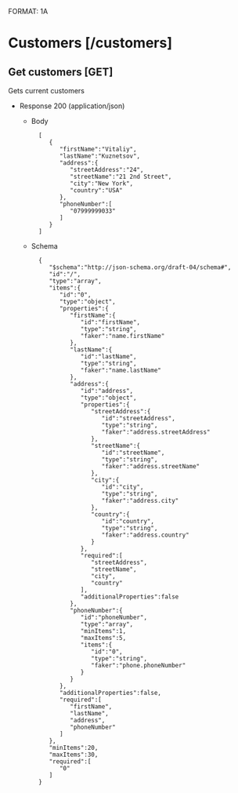 FORMAT: 1A

# Customers [/customers]

## Get customers [GET]
Gets current customers

+ Response 200 (application/json)

    + Body

            [  
               {  
                  "firstName":"Vitaliy",
                  "lastName":"Kuznetsov",
                  "address":{  
                     "streetAddress":"24",
                     "streetName":"21 2nd Street",
                     "city":"New York",
                     "country":"USA"
                  },
                  "phoneNumber":[  
                     "07999999033"
                  ]
               }
            ]          

    + Schema

            {  
               "$schema":"http://json-schema.org/draft-04/schema#",
               "id":"/",
               "type":"array",              
               "items":{  
                  "id":"0",
                  "type":"object",
                  "properties":{  
                     "firstName":{  
                        "id":"firstName",
                        "type":"string",
                        "faker":"name.firstName"
                     },
                     "lastName":{  
                        "id":"lastName",
                        "type":"string",
                        "faker":"name.lastName"
                     },
                     "address":{  
                        "id":"address",
                        "type":"object",
                        "properties":{  
                           "streetAddress":{  
                              "id":"streetAddress",
                              "type":"string",
                              "faker":"address.streetAddress"
                           },
                           "streetName":{  
                              "id":"streetName",
                              "type":"string",
                              "faker":"address.streetName"
                           },
                           "city":{  
                              "id":"city",
                              "type":"string",
                              "faker":"address.city"
                           },
                           "country":{  
                              "id":"country",
                              "type":"string",
                              "faker":"address.country"
                           }
                        },
                        "required":[  
                           "streetAddress",
                           "streetName",
                           "city",
                           "country"
                        ],
                        "additionalProperties":false
                     },
                     "phoneNumber":{  
                        "id":"phoneNumber",
                        "type":"array",
                        "minItems":1,
                        "maxItems":5,
                        "items":{  
                           "id":"0",
                           "type":"string",
                           "faker":"phone.phoneNumber"
                        }
                     }
                  },
                  "additionalProperties":false,
                  "required":[  
                     "firstName",
                     "lastName",
                     "address",
                     "phoneNumber"
                  ]
               },
               "minItems":20,
               "maxItems":30,
               "required":[  
                  "0"
               ]
            }
            
